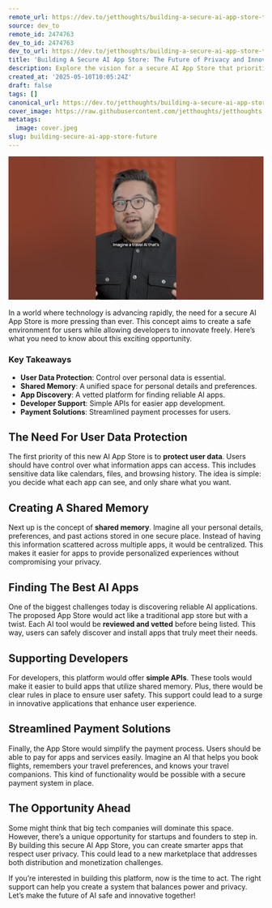 ```yaml
---
remote_url: https://dev.to/jetthoughts/building-a-secure-ai-app-store-the-future-of-privacy-and-innovation-3jmi
source: dev_to
remote_id: 2474763
dev_to_id: 2474763
dev_to_url: https://dev.to/jetthoughts/building-a-secure-ai-app-store-the-future-of-privacy-and-innovation-3jmi
title: 'Building A Secure AI App Store: The Future of Privacy and Innovation'
description: Explore the vision for a secure AI App Store that prioritizes user privacy, simplifies app discovery, and supports developers. Learn how this platform can transform the AI landscape.
created_at: '2025-05-10T10:05:24Z'
draft: false
tags: []
canonical_url: https://dev.to/jetthoughts/building-a-secure-ai-app-store-the-future-of-privacy-and-innovation-3jmi
cover_image: https://raw.githubusercontent.com/jetthoughts/jetthoughts.github.io/master/content/blog/building-secure-ai-app-store-future/cover.jpeg
metatags:
  image: cover.jpeg
slug: building-secure-ai-app-store-future
---
```

[![Building A Secure AI App Store: The Future of Privacy and Innovation](file_0.jpg)](https://www.youtube.com/watch?v=TFXPfy7sWG8)

In a world where technology is advancing rapidly, the need for a secure AI App Store is more pressing than ever. This concept aims to create a safe environment for users while allowing developers to innovate freely. Here’s what you need to know about this exciting opportunity.

### Key Takeaways

*   **User Data Protection**: Control over personal data is essential.
*   **Shared Memory**: A unified space for personal details and preferences.
*   **App Discovery**: A vetted platform for finding reliable AI apps.
*   **Developer Support**: Simple APIs for easier app development.
*   **Payment Solutions**: Streamlined payment processes for users.

## The Need For User Data Protection

The first priority of this new AI App Store is to **protect user data**. Users should have control over what information apps can access. This includes sensitive data like calendars, files, and browsing history. The idea is simple: you decide what each app can see, and only share what you want.

## Creating A Shared Memory

Next up is the concept of **shared memory**. Imagine all your personal details, preferences, and past actions stored in one secure place. Instead of having this information scattered across multiple apps, it would be centralized. This makes it easier for apps to provide personalized experiences without compromising your privacy.

## Finding The Best AI Apps

One of the biggest challenges today is discovering reliable AI applications. The proposed App Store would act like a traditional app store but with a twist. Each AI tool would be **reviewed and vetted** before being listed. This way, users can safely discover and install apps that truly meet their needs.

## Supporting Developers

For developers, this platform would offer **simple APIs**. These tools would make it easier to build apps that utilize shared memory. Plus, there would be clear rules in place to ensure user safety. This support could lead to a surge in innovative applications that enhance user experience.

## Streamlined Payment Solutions

Finally, the App Store would simplify the payment process. Users should be able to pay for apps and services easily. Imagine an AI that helps you book flights, remembers your travel preferences, and knows your travel companions. This kind of functionality would be possible with a secure payment system in place.

## The Opportunity Ahead

Some might think that big tech companies will dominate this space. However, there’s a unique opportunity for startups and founders to step in. By building this secure AI App Store, you can create smarter apps that respect user privacy. This could lead to a new marketplace that addresses both distribution and monetization challenges.

If you’re interested in building this platform, now is the time to act. The right support can help you create a system that balances power and privacy. Let’s make the future of AI safe and innovative together!